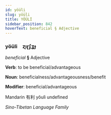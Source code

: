 ```yaml
---
id: yöüli
slug: yöüli
title: YÖÜLİ
sidebar_position: 842
hoverText: beneficial § Adjective
---
```


### yöüli&emsp;<span kind="abugida">ɀıɽʄʓɟ</span>

*beneficial* **§** Adjective

**Verb**: to be beneficial/advantageous

**Noun**: beneficialness/advantageousness/benefit

**Modifier**: beneficial/advantageous

Mandarin 有利 yǒulì undefined

*Sino-Tibetan Language Family*